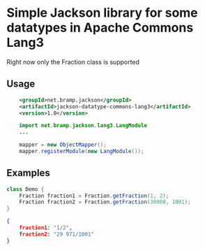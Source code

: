 Simple Jackson library for some datatypes in Apache Commons Lang3
=================================================================

Right now only the Fraction class is supported

Usage
-----

```xml
    <groupId>net.bramp.jackson</groupId>
    <artifactId>jackson-datatype-commons-lang3</artifactId>
    <version>1.0</version>
```

```java
	import net.bramp.jackson.lang3.LangModule
	...

    mapper = new ObjectMapper();
    mapper.registerModule(new LangModule());
```

Examples
--------

```java
class Demo {
	Fraction fraction1 = Fraction.getFraction(1, 2);
	Fraction fraction2 = Fraction.getFraction(30000, 1001);
}
```

```json
{
	fraction1: "1/2",
	fraction2: "29 971/1001"
}
```